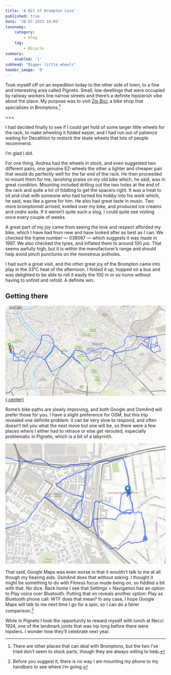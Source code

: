 ```yaml
---
title: 'A Bit of Brompton Love'
published: true
date: '28-07-2023 19:09'
taxonomy:
    category:
        - blog
    tag:
        - Bicycle
summary:
    enabled: '1'
subhead: "Bigger little wheels"
header_image: '0'
---
```


Took myself off on an expedition today to the other side of town, to a fine and interesting area called Pigneto. Small, low dwellings that were occupied by railway workers line narrow streets and there’s a definite hipsterish vibe about the place. My purpose was to visit [Zio Bici](https://www.ziobici.it/), a bike shop that specialises in Bromptons.[^1] 

===

I had decided finally to see if I could get hold of some larger little wheels for the rack, to make wheeling it folded easier, and I had run out of patience waiting for Decathlon to restock the skate wheels that lots of people recommend.

I’m glad I did.

For one thing, Andrea had the wheels in stock, and even suggested two different pairs, one genuine EZ-wheels the other a lighter and cheaper pair that would do perfectly well for the far end of the rack. He then proceeded to mount them for me, lavishing praise on my old bike which, he said, was in great condition. Mounting included drilling out the two holes at the end of the rack and quite a lot of fiddling to get the spacers right. It was a treat to sit and chat with someone who had turned his hobby into his work which, he said, was like a game for him. He also had great taste in music. Two more bromptonisti arrived, kvelled over my bike, and produced ice creams and _cedro_ soda. If it weren’t quite such a slog, I could quite see visiting once every couple of weeks.

A great part of my joy came from seeing the love and respect afforded my bike, which I have had from new and have looked after as best as I can. We checked the frame number — 038097 — which suggests it was made in 1997. We also checked the tyres, and inflated them to around 100 psi. That seems awfully high, but it is within the manufacturer’s range and should help avoid pinch punctures on the monstrous potholes.

I had such a great visit, and the other great joy of the Brompton came into play in the 33°C heat of the afternoon. I folded it up, hopped on a bus and was delighted to be able to roll it easily the 100 m or so home without having to unfold and refold. A definite win.

## Getting there

[![Route map](trip-2023-07-28-sm.jpg?classes=center){.center}](trip-2023-07-28.jpg)

Rome’s bike paths are slowly improving, and both Google and OsmAnd will prefer those for you. I have a slight preference for OSM, but this trip revealed one definite problem: it can be very slow to respond, and often doesn’t tell you what the next move but one will be, so there were a few places where I either had to retrace or else get rerouted, especially problematic in Pigneto, which is a bit of a labyrinth.

[![Detail of route map](detail-trip-2023-07-28-sm.jpg?classes=center)](detail-trip-2023-07-28.jpg) 

That said, Google Maps was even worse in that it wouldn’t talk to me at all though my hearing aids. OsmAnd does that without asking. I thought it might be something to do with Fitness focus mode being on, so fiddled a bit with that. No dice. Back home I see that Settings > Navigation has an option to Play voice over Bluetooth. Putting that on reveals another option: Play as Bluetooth phone call. WTF does that mean? In any case, I hope Google Maps will talk to me next time I go for a spin, so I can do a fairer comparison.[^2]

While in Pigneto I took the opportunity to reward myself with lunch at Necci 1924, one of the landmark joints that was hip long before there were hipsters. I wonder how they’ll celebrate next year.

[^2]: Before you suggest it, there is no way I am mounting my phone to my handbars to see where I’m going.

[^1]: There are other places that can deal with Bromptons, but the two I’ve tried don’t seem to stock parts, though they are always willing to help.